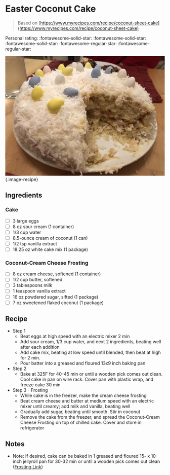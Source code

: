 # Easter Coconut Cake

> Based on [https://www.myrecipes.com/recipe/coconut-sheet-cake](https://www.myrecipes.com/recipe/coconut-sheet-cake)

<!-- {cts} rating=3; (User can specify rating on scale of 1-5) -->

Personal rating: :fontawesome-solid-star: :fontawesome-solid-star: :fontawesome-solid-star: :fontawesome-regular-star: :fontawesome-regular-star:

<!-- {cte} -->

<!-- {cts} name_image=easter_coconut_cake.jpeg; (User can specify image name) -->

![easter_coconut_cake.jpeg](./easter_coconut_cake.jpeg){.image-recipe}

<!-- {cte} -->

## Ingredients

### Cake

- [ ] 3 large eggs
- [ ] 8 oz sour cream (1 container)
- [ ] 1/3 cup water
- [ ] 8.5-ounce cream of coconut (1 can)
- [ ] 1/2 tsp vanilla extract
- [ ] 18.25 oz white cake mix (1 package)

### Coconut-Cream Cheese Frosting

- [ ] 8 oz cream cheese, softened (1 container)
- [ ] 1/2 cup butter, softened
- [ ] 3 tablespoons milk
- [ ] 1 teaspoon vanilla extract
- [ ] 16 oz powdered sugar, sifted (1 package)
- [ ] 7 oz sweetened flaked coconut (1 package)

## Recipe

- Step 1
    - Beat eggs at high speed with an electric mixer 2 min
    - Add sour cream, 1/3 cup water, and next 2 ingredients, beating well after each addition
    - Add cake mix, beating at low speed until blended, then beat at high for 2 min.
    - Pour batter into a greased and floured 13x9 inch baking pan
- Step 2
    - Bake at 325F for 40-45 min or until a wooden pick comes out clean. Cool cake in pan on wire rack. Cover pan with plastic wrap, and freeze cake 30 min
- Step 3 - Frosting
    - While cake is in the freezer, make the cream cheese frosting
    - Beat cream cheese and butter at medium speed with an electric mixer until creamy; add milk and vanilla, beating well
    - Gradually add sugar, beating until smooth. Stir in coconut
    - Remove the cake from the freezer, and spread the Coconut-Cream Cheese Frosting on top of chilled cake. Cover and store in refrigerator

## Notes

- Note: If desired, cake can be baked in 1 greased and floured 15- x 10-inch jellyroll pan for 30-32 min or until a wooden pick comes out clean ([Frosting Link](https://www.myrecipes.com/recipe/coconut-cream-cheese-frosting-4))
